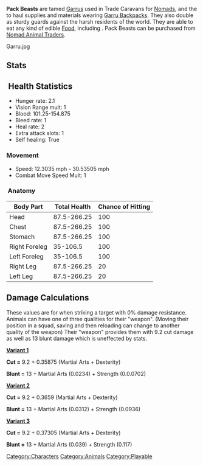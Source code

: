 **Pack Beasts** are tamed [Garrus](Garru.md "wikilink") used in Trade
Caravans for [Nomads](Nomads.md "wikilink"), [](Traders_Guild.md) and the [](Western_Hive.md) to haul supplies and materials wearing
[Garru Backpacks](Garru_Backpack.md "wikilink"). They also double as sturdy
guards against the harsh residents of the world. They are able to eat
any kind of edible [Food](Food.md "wikilink"), including [](Foul_Raw_Meat.md). Pack Beasts can be purchased from
[Nomad Animal Traders](Nomad_Animal_Trader.md "wikilink").

Garru.jpg

## Stats

##  Health Statistics

- Hunger rate: 2.1
- Vision Range mult: 1
- Blood: 101.25-154.875
- Bleed rate: 1
- Heal rate: 2
- Extra attack slots: 1
- Self healing: True

### Movement

- Speed: 12.3035 mph - 30.53505 mph
- Combat Move Speed Mult: 1

###  Anatomy

| Body Part     | Total Health | Chance of Hitting |
|---------------|--------------|-------------------|
| Head          | 87.5-266.25  | 100               |
| Chest         | 87.5-266.25  | 100               |
| Stomach       | 87.5-266.25  | 100               |
| Right Foreleg | 35-106.5     | 100               |
| Left Foreleg  | 35-106.5     | 100               |
| Right Leg     | 87.5-266.25  | 20                |
| Left Leg      | 87.5-266.25  | 20                |

## Damage Calculations

These values are for when striking a target with 0% damage resistance.
Animals can have one of three qualities for their "weapon". (Moving
their position in a squad, saving and then reloading can change to
another quality of the weapon) Their "weapon" provides them with 9.2 cut
damage as well as 13 blunt damage which is uneffected by stats.

**<u>Variant 1</u>**

**Cut =** 9.2 + 0.35875 (Martial Arts + Dexterity)

**Blunt =** 13 + Martial Arts (0.0234) + Strength (0.0.0702)

**<u>Variant 2</u>**

**Cut =** 9.2 + 0.3659 (Martial Arts + Dexterity)

**Blunt =** 13 + Martial Arts (0.0312) + Strength (0.0936)

**<u>Variant 3</u>**

**Cut =** 9.2 + 0.37305 (Martial Arts + Dexterity)

**Blunt =** 13 + Martial Arts (0.039) + Strength (0.117)

[Category:Characters](Category:Characters "wikilink")
[Category:Animals](Category:Animals "wikilink")
[Category:Playable](Category:Playable "wikilink")